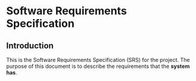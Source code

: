 # Software Requirements Specification

## Introduction

This is the Software Requirements Specification (SRS) for the project. The purpose of this document is to describe the requirements that the **system has**.
